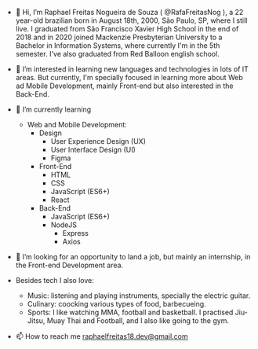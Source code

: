 - 👋 Hi, I’m Raphael Freitas Nogueira de Souza ( @RafaFreitasNog ), a 22 year-old brazilian born in August 18th, 2000, São Paulo, SP, where I still live.
I graduated from São Francisco Xavier High School in the end of 2018 and in 2020 joined Mackenzie Presbyterian University to a Bachelor in Information Systems, where currently I'm in the 5th semester. I've also graduated from Red Balloon english school.

- 👀 I’m interested in learning new languages and technologies in lots of IT areas. But currently, I'm specially focused in learning more about Web ad Mobile Development, mainly Front-end but also interested in the Back-End.

- 🌱 I’m currently learning

    - Web and Mobile Development:
        - Design
            - User Experience Design (UX)
            - User Interface Design (UI)
            - Figma
        - Front-End
            - HTML
            - CSS
            - JavaScript (ES6+)
            - React
        - Back-End
            - JavaScript (ES6+)
            - NodeJS
                - Express
                - Axios

- 💞️ I’m looking for an opportunity to land a job, but mainly an internship, in the Front-end Development area.

- Besides tech I also love: <br/>
    - Music: listening and playing instruments, specially the electric guitar. <br/>
    - Culinary: coocking various types of food, barbecueing. <br/>
    - Sports: I like watching MMA, football and basketball. I practised Jiu-Jitsu, Muay Thai and Football, and I also like going to the gym.

- 📫 How to reach me raphaelfreitas18.dev@gmail.com

